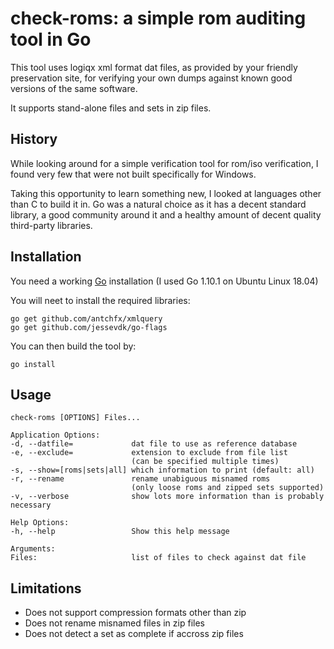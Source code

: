 check-roms: a simple rom auditing tool in Go
============================================

This tool uses logiqx xml format dat files, as provided by your friendly preservation site, for verifying your own dumps against known good versions of the same software.

It supports stand-alone files and sets in zip files.

History
-------

While looking around for a simple verification tool for rom/iso verification, I found very few that were not built specifically for Windows.

Taking this opportunity to learn something new, I looked at languages other than C to build it in. Go was a natural choice as it has a decent standard library, a good community around it and a healthy amount of decent quality third-party libraries.

Installation
------------

You need a working [Go](https://golang.org/) installation (I used Go 1.10.1 on Ubuntu Linux 18.04)

You will neet to install the required libraries:

    go get github.com/antchfx/xmlquery
    go get github.com/jessevdk/go-flags

You can then build the tool by:

    go install

Usage
-----
    check-roms [OPTIONS] Files...

    Application Options:
    -d, --datfile=             dat file to use as reference database
    -e, --exclude=             extension to exclude from file list
                               (can be specified multiple times)
    -s, --show=[roms|sets|all] which information to print (default: all)
    -r, --rename               rename unabiguous misnamed roms
                               (only loose roms and zipped sets supported)
    -v, --verbose              show lots more information than is probably necessary

    Help Options:
    -h, --help                 Show this help message

    Arguments:
    Files:                     list of files to check against dat file

Limitations
-----------

- Does not support compression formats other than zip
- Does not rename misnamed files in zip files 
- Does not detect a set as complete if accross zip files
